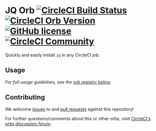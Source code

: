 # JQ Orb [![CircleCI Build Status](https://circleci.com/gh/CircleCI-Public/jq-orb.svg?style=shield "CircleCI Build Status")](https://circleci.com/gh/CircleCI-Public/jq-orb) [![CircleCI Orb Version](https://img.shields.io/badge/endpoint.svg?url=https://badges.circleci.io/orb/circleci/jq)](https://circleci.com/orbs/registry/orb/circleci/jq) [![GitHub license](https://img.shields.io/badge/license-MIT-blue.svg)](https://raw.githubusercontent.com/CircleCI-Public/jq-orb/master/LICENSE) [![CircleCI Community](https://img.shields.io/badge/community-CircleCI%20Discuss-343434.svg)](https://discuss.circleci.com/c/orbs)

Quickly and easily install `jq` in any CircleCI job.

## Usage

_For full usage guidelines, see the [orb registry listing](http://circleci.com/orbs/registry/orb/circleci/jq)._

## Contributing

We welcome [issues](https://github.com/CircleCI-Public/jq-orb/issues) to and [pull requests](https://github.com/CircleCI-Public/jq-orb/pulls) against this repository!

For further questions/comments about this or other orbs, visit [CircleCI's orbs discussion forum](https://discuss.circleci.com/c/orbs).
